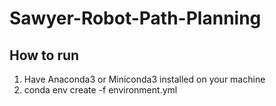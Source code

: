 # Sawyer-Robot-Path-Planning

## How to run

1. Have Anaconda3 or Miniconda3 installed on your machine
2. conda env create -f environment.yml
